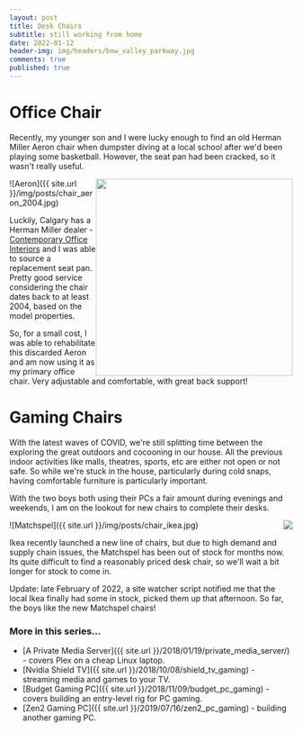 ```yaml
---
layout: post
title: Desk Chairs
subtitle: still working from home
date: 2022-01-12
header-img: img/headers/bow_valley_parkway.jpg
comments: true
published: true
---
```


# Office Chair

Recently, my younger son and I were lucky enough to find an old Herman Miller Aeron chair when dumpster diving at a local school after we'd been playing some basketball.  However, the seat pan had been cracked, so it wasn't really useful.

<img src="{{ site.url }}/img/posts/chair_aeron_cracked_seat.jpg" class="img-responsive" style="width:350px;float:right"/>
![Aeron]({{ site.url }}/img/posts/chair_aeron_2004.jpg)

Luckily, Calgary has a Herman Miller dealer - [Contemporary Office Interiors](https://coi.bz/) and I was able to source a replacement seat pan.  Pretty good service considering the chair dates back to at least 2004, based on the model properties.

So, for a small cost, I was able to rehabilitate this discarded Aeron and am now using it as my primary office chair.  Very adjustable and comfortable, with great back support!

# Gaming Chairs

With the latest waves of COVID, we're still splitting time between the exploring the great outdoors and cocooning in our house.  All the previous indoor activities like malls, theatres, sports, etc are either not open or not safe.  So while we're stuck in the house, particularly during cold snaps, having comfortable furniture is particularly important. 

With the two boys both using their PCs a fair amount during evenings and weekends, I am on the lookout for new chairs to complete their desks.  

<img src="{{ site.url }}/img/posts/chair_ikea2.jpg" class="img-responsive" style="float:right"/>
![Matchspel]({{ site.url }}/img/posts/chair_ikea.jpg)

Ikea recently launched a new line of chairs, but due to high demand and supply chain issues, the Matchspel has been out of stock for months now.  Its quite difficult to find a reasonably priced desk chair, so we'll wait a bit longer for stock to come in.

Update: late February of 2022, a site watcher script notified me that the local Ikea finally had some in stock, picked them up that afternoon.  So far, the boys like the new Matchspel chairs!

### More in this series...
* [A Private Media Server]({{ site.url }}/2018/01/19/private_media_server/) - covers Plex on a cheap Linux laptop.
* [Nvidia Shield TV]({{ site.url }}/2018/10/08/shield_tv_gaming) - streaming media and games to your TV. 
* [Budget Gaming PC]({{ site.url }}/2018/11/09/budget_pc_gaming) - covers building an entry-level rig for PC gaming. 
* [Zen2 Gaming PC]({{ site.url }}/2019/07/16/zen2_pc_gaming) - building another gaming PC. 
